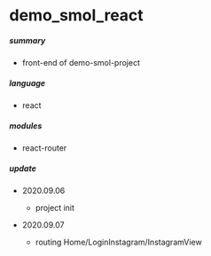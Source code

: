 # demo_smol_react

##### summary
  - front-end of demo-smol-project

##### language
  - react

##### modules
  - react-router

##### update
  - 2020.09.06
    - project init

  - 2020.09.07
    - routing Home/LoginInstagram/InstagramView